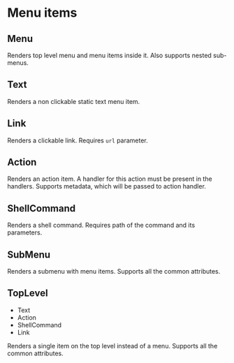 # Menu items

## Menu

Renders top level menu and menu items inside it. Also supports nested sub-menus.

## Text

Renders a non clickable static text menu item.

## Link

Renders a clickable link. Requires `url` parameter.

## Action

Renders an action item. A handler for this action must be present in the handlers.
Supports metadata, which will be passed to action handler.

## ShellCommand

Renders a shell command. Requires path of the command and its parameters.

## SubMenu

Renders a submenu with menu items. Supports all the common attributes.

## TopLevel

- Text
- Action
- ShellCommand
- Link

Renders a single item on the top level instead of a menu.  Supports all the common attributes.